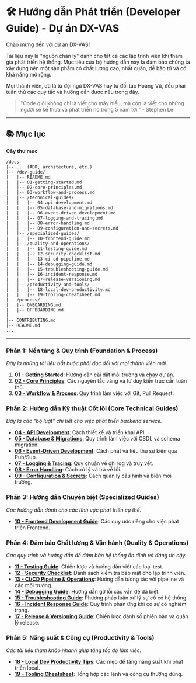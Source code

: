 # 🛠️ Hướng dẫn Phát triển (Developer Guide) - Dự án DX-VAS

Chào mừng đến với dự án DX-VAS\!

Tài liệu này là "nguồn chân lý" dành cho tất cả các lập trình viên khi tham gia phát triển hệ thống. Mục tiêu của bộ hướng dẫn này là đảm bảo chúng ta xây dựng nên một sản phẩm có chất lượng cao, nhất quán, dễ bảo trì và có khả năng mở rộng.

Mọi thành viên, dù là từ đội ngũ DX-VAS hay từ đối tác Hoàng Vũ, đều phải tuân thủ các quy tắc và hướng dẫn được nêu trong đây.

> "Code giỏi không chỉ là viết cho máy hiểu, mà còn là viết cho những người sẽ kế thừa và phát triển nó trong 5 năm tới." - Stephen Le

-----

## 📚 Mục lục

**Cây thư mục**
```
/docs
|-- ... (ADR, architecture, etc.)
|-- /dev-guide/
|   |-- README.md
|   |-- 01-getting-started.md
|   |-- 02-core-principles.md
|   |-- 03-workflow-and-process.md
|   |-- /technical-guides/
|   |   |-- 04-api-development.md
|   |   |-- 05-database-and-migrations.md
|   |   |-- 06-event-driven-development.md
|   |   |-- 07-logging-and-tracing.md
|   |   |-- 08-error-handling.md
|   |   |-- 09-configuration-and-secrets.md
|   |-- /specialized-guides/
|   |   |-- 10-frontend-guide.md
|   |-- /quality-and-operations/
|   |   |-- 11-testing-guide.md
|   |   |-- 12-security-checklist.md
|   |   |-- 13-ci-cd-pipeline.md
|   |   |-- 14-debugging-guide.md
|   |   |-- 15-troubleshooting-guide.md
|   |   |-- 16-incident-response.md
|   |   |-- 17-release-versioning.md
|   |-- /productivity-and-tools/
|   |   |-- 18-local-dev-productivity.md
|   |   |-- 19-tooling-cheatsheet.md
|-- /process/
|   |-- ONBOARDING.md
|   |-- OFFBOARDING.md
|
|-- CONTRIBUTING.md
|-- README.md
...
```

---

### **Phần 1: Nền tảng & Quy trình (Foundation & Process)**

*Đây là những tài liệu bắt buộc phải đọc đối với mọi thành viên mới.*

1.  [**01 - Getting Started**](https://www.google.com/search?q=./01-getting-started.md): Hướng dẫn cài đặt môi trường và chạy dự án.
2.  [**02 - Core Principles**](https://www.google.com/search?q=./02-core-principles.md): Các nguyên tắc vàng và tư duy kiến trúc cần tuân thủ.
3.  [**03 - Workflow & Process**](https://www.google.com/search?q=./03-workflow-and-process.md): Quy trình làm việc với Git, Pull Request.

### **Phần 2: Hướng dẫn Kỹ thuật Cốt lõi (Core Technical Guides)**

*Đây là các "bộ luật" chi tiết cho việc phát triển backend service.*

  * [**04 - API Development**](https://www.google.com/search?q=./technical-guides/04-api-development.md): Cách thiết kế và triển khai API.
  * [**05 - Database & Migrations**](https://www.google.com/search?q=./technical-guides/05-database-and-migrations.md): Quy trình làm việc với CSDL và schema migration.
  * [**06 - Event-Driven Development**](https://www.google.com/search?q=./technical-guides/06-event-driven-development.md): Cách phát và tiêu thụ sự kiện qua Pub/Sub.
  * [**07 - Logging & Tracing**](https://www.google.com/search?q=./technical-guides/07-logging-and-tracing.md): Quy chuẩn về ghi log và truy vết.
  * [**08 - Error Handling**](https://www.google.com/search?q=./technical-guides/08-error-handling.md): Cách xử lý và trả về lỗi.
  * [**09 - Configuration & Secrets**](https://www.google.com/search?q=./technical-guides/09-configuration-and-secrets.md): Cách quản lý cấu hình và biến môi trường.

### **Phần 3: Hướng dẫn Chuyên biệt (Specialized Guides)**

*Các hướng dẫn dành cho các lĩnh vực phát triển cụ thể.*

  * [**10 - Frontend Development Guide**](https://www.google.com/search?q=./specialized-guides/10-frontend-guide.md): Các quy ước riêng cho việc phát triển Frontend.

### **Phần 4: Đảm bảo Chất lượng & Vận hành (Quality & Operations)**

*Các quy trình và hướng dẫn để đảm bảo hệ thống ổn định và đáng tin cậy.*

  * [**11 - Testing Guide**](https://www.google.com/search?q=./quality-and-operations/11-testing-guide.md): Chiến lược và hướng dẫn viết các loại test.
  * [**12 - Security Checklist**](https://www.google.com/search?q=./quality-and-operations/12-security-checklist.md): Danh sách kiểm tra bảo mật cho lập trình viên.
  * [**13 - CI/CD Pipeline & Operations**](https://www.google.com/search?q=./quality-and-operations/13-ci-cd-pipeline.md): Hướng dẫn tương tác với pipeline và các môi trường.
  * [**14 - Debugging Guide**](https://www.google.com/search?q=./quality-and-operations/14-debugging-guide.md): Hướng dẫn gỡ lỗi các vấn đề đã biết.
  * [**15 - Troubleshooting Guide**](https://www.google.com/search?q=./quality-and-operations/15-troubleshooting-guide.md): Phương pháp luận xử lý sự cố có hệ thống.
  * [**16 - Incident Response Guide**](https://www.google.com/search?q=./quality-and-operations/16-incident-response.md): Quy trình phản ứng khi có sự cố nghiêm trọng.
  * [**17 - Release & Versioning Guide**](https://www.google.com/search?q=./quality-and-operations/17-release-versioning.md): Chiến lược đánh số phiên bản và quản lý release.

### **Phần 5: Năng suất & Công cụ (Productivity & Tools)**

*Các tài liệu tham khảo nhanh giúp tăng tốc độ làm việc.*

  * [**18 - Local Dev Productivity Tips**](https://www.google.com/search?q=./productivity-and-tools/18-local-dev-productivity.md): Các mẹo để tăng năng suất khi phát triển local.
  * [**19 - Tooling Cheatsheet**](https://www.google.com/search?q=./productivity-and-tools/19-tooling-cheatsheet.md): Tổng hợp các lệnh và công cụ thường dùng.
